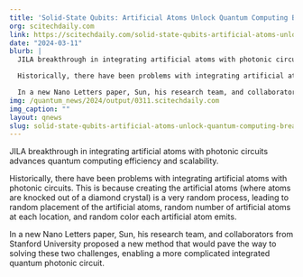 ```yaml
---
title: 'Solid-State Qubits: Artificial Atoms Unlock Quantum Computing Breakthrough'
org: scitechdaily.com
link: https://scitechdaily.com/solid-state-qubits-artificial-atoms-unlock-quantum-computing-breakthrough/
date: "2024-03-11"
blurb: |
  JILA breakthrough in integrating artificial atoms with photonic circuits advances quantum computing efficiency and scalability.

  Historically, there have been problems with integrating artificial atoms with photonic circuits. This is because creating the artificial atoms (where atoms are knocked out of a diamond crystal) is a very random process, leading to random placement of the artificial atoms, random number of artificial atoms at each location, and random color each artificial atom emits.

  In a new Nano Letters paper, Sun, his research team, and collaborators from Stanford University proposed a new method that would pave the way to solving these two challenges, enabling a more complicated integrated quantum photonic circuit.
img: /quantum_news/2024/output/0311.scitechdaily.com
img_caption: ""
layout: qnews
slug: solid-state-qubits-artificial-atoms-unlock-quantum-computing-breakthrough
---
```


JILA breakthrough in integrating artificial atoms with photonic circuits advances quantum computing efficiency and scalability.

Historically, there have been problems with integrating artificial atoms with photonic circuits. This is because creating the artificial atoms (where atoms are knocked out of a diamond crystal) is a very random process, leading to random placement of the artificial atoms, random number of artificial atoms at each location, and random color each artificial atom emits.

In a new Nano Letters paper, Sun, his research team, and collaborators from Stanford University proposed a new method that would pave the way to solving these two challenges, enabling a more complicated integrated quantum photonic circuit.
